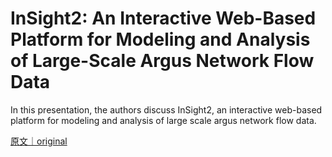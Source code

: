 
# InSight2: An Interactive Web-Based Platform for Modeling and Analysis of Large-Scale Argus Network Flow Data

In this presentation, the authors discuss InSight2, an interactive web-based platform for modeling and analysis of large scale argus network flow data.

[原文｜original](https://insights.sei.cmu.edu/library/insight2-an-interactive-web-based-platform-for-modeling-and-analysis-of-large-scale-argus-network-flow-data/)
        